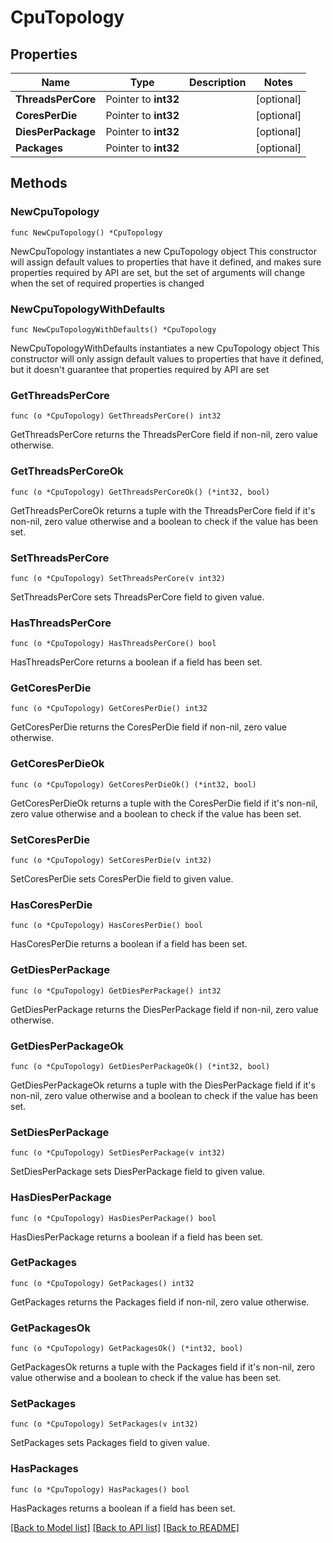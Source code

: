 # CpuTopology

## Properties

Name | Type | Description | Notes
------------ | ------------- | ------------- | -------------
**ThreadsPerCore** | Pointer to **int32** |  | [optional]
**CoresPerDie** | Pointer to **int32** |  | [optional]
**DiesPerPackage** | Pointer to **int32** |  | [optional]
**Packages** | Pointer to **int32** |  | [optional]

## Methods

### NewCpuTopology

`func NewCpuTopology() *CpuTopology`

NewCpuTopology instantiates a new CpuTopology object
This constructor will assign default values to properties that have it defined,
and makes sure properties required by API are set, but the set of arguments
will change when the set of required properties is changed

### NewCpuTopologyWithDefaults

`func NewCpuTopologyWithDefaults() *CpuTopology`

NewCpuTopologyWithDefaults instantiates a new CpuTopology object
This constructor will only assign default values to properties that have it defined,
but it doesn't guarantee that properties required by API are set

### GetThreadsPerCore

`func (o *CpuTopology) GetThreadsPerCore() int32`

GetThreadsPerCore returns the ThreadsPerCore field if non-nil, zero value otherwise.

### GetThreadsPerCoreOk

`func (o *CpuTopology) GetThreadsPerCoreOk() (*int32, bool)`

GetThreadsPerCoreOk returns a tuple with the ThreadsPerCore field if it's non-nil, zero value otherwise
and a boolean to check if the value has been set.

### SetThreadsPerCore

`func (o *CpuTopology) SetThreadsPerCore(v int32)`

SetThreadsPerCore sets ThreadsPerCore field to given value.

### HasThreadsPerCore

`func (o *CpuTopology) HasThreadsPerCore() bool`

HasThreadsPerCore returns a boolean if a field has been set.

### GetCoresPerDie

`func (o *CpuTopology) GetCoresPerDie() int32`

GetCoresPerDie returns the CoresPerDie field if non-nil, zero value otherwise.

### GetCoresPerDieOk

`func (o *CpuTopology) GetCoresPerDieOk() (*int32, bool)`

GetCoresPerDieOk returns a tuple with the CoresPerDie field if it's non-nil, zero value otherwise
and a boolean to check if the value has been set.

### SetCoresPerDie

`func (o *CpuTopology) SetCoresPerDie(v int32)`

SetCoresPerDie sets CoresPerDie field to given value.

### HasCoresPerDie

`func (o *CpuTopology) HasCoresPerDie() bool`

HasCoresPerDie returns a boolean if a field has been set.

### GetDiesPerPackage

`func (o *CpuTopology) GetDiesPerPackage() int32`

GetDiesPerPackage returns the DiesPerPackage field if non-nil, zero value otherwise.

### GetDiesPerPackageOk

`func (o *CpuTopology) GetDiesPerPackageOk() (*int32, bool)`

GetDiesPerPackageOk returns a tuple with the DiesPerPackage field if it's non-nil, zero value otherwise
and a boolean to check if the value has been set.

### SetDiesPerPackage

`func (o *CpuTopology) SetDiesPerPackage(v int32)`

SetDiesPerPackage sets DiesPerPackage field to given value.

### HasDiesPerPackage

`func (o *CpuTopology) HasDiesPerPackage() bool`

HasDiesPerPackage returns a boolean if a field has been set.

### GetPackages

`func (o *CpuTopology) GetPackages() int32`

GetPackages returns the Packages field if non-nil, zero value otherwise.

### GetPackagesOk

`func (o *CpuTopology) GetPackagesOk() (*int32, bool)`

GetPackagesOk returns a tuple with the Packages field if it's non-nil, zero value otherwise
and a boolean to check if the value has been set.

### SetPackages

`func (o *CpuTopology) SetPackages(v int32)`

SetPackages sets Packages field to given value.

### HasPackages

`func (o *CpuTopology) HasPackages() bool`

HasPackages returns a boolean if a field has been set.


[[Back to Model list]](../README.md#documentation-for-models) [[Back to API list]](../README.md#documentation-for-api-endpoints) [[Back to README]](../README.md)


